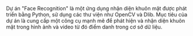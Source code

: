 Dự án "Face Recognition" là một ứng dụng nhận diện khuôn mặt được phát triển bằng Python, sử dụng các thư viện như OpenCV và Dlib. Mục tiêu của dự án là cung cấp một công cụ mạnh mẽ để phát hiện và nhận diện khuôn mặt trong hình ảnh và video từ đó điểm danh trong cơ sở dữ liệu. 


